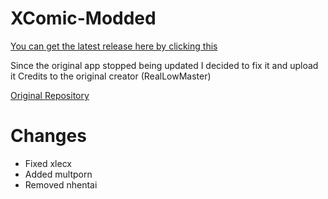 # XComic-Modded
 
[You can get the latest release here by clicking this](https://github.com/DoctorPoptart/XComic-Modded/releases)

Since the original app stopped being updated I decided to fix it and upload it
Credits to the original creator (RealLowMaster) 

[Original Repository](https://github.com/RealLowMaster/X-Comic-Downloader-Project)

# Changes
- Fixed xlecx
- Added multporn
- Removed nhentai
